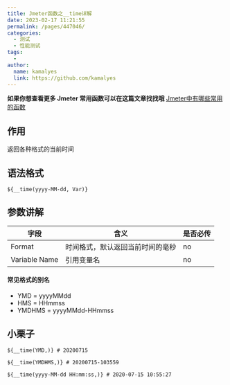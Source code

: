 ```yaml
---
title: Jmeter函数之__time详解
date: 2023-02-17 11:21:55
permalink: /pages/447046/
categories:
  - 测试
  - 性能测试
tags:
  - 
author: 
  name: kamalyes
  link: https://github.com/kamalyes
---
```

**如果你想查看更多 Jmeter 常用函数可以在这篇文章找找哦**
[Jmeter中有哪些常用的函数](./01.Jmeter中有哪些常用的函数.md)

作用
--

返回各种格式的当前时间

语法格式
----

```
${__time(yyyy-MM-dd, Var)}
```

参数讲解
----

| 字段 | 含义 | 是否必传 |
| --- | --- | --- |
| Format | 时间格式，默认返回当前时间的毫秒 | no |
| Variable Name | 引用变量名 | no |

#### 常见格式的别名

*   YMD = yyyyMMdd
*   HMS = HHmmss
*   YMDHMS = yyyyMMdd-HHmmss

小栗子
---

```
${__time(YMD,)} # 20200715
```

```
${__time(YMDHMS,)} # 20200715-103559
```

```
${__time(yyyy-MM-dd HH:mm:ss,)} # 2020-07-15 10:55:27
```
